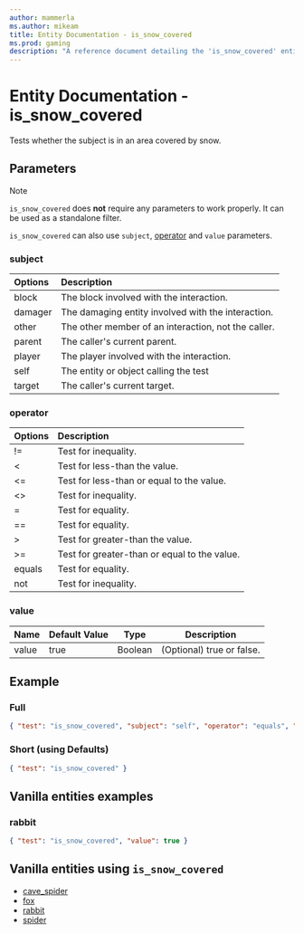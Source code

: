 ```yaml
---
author: mammerla
ms.author: mikeam
title: Entity Documentation - is_snow_covered
ms.prod: gaming
description: "A reference document detailing the 'is_snow_covered' entity filter"
---
```


# Entity Documentation - is_snow_covered

Tests whether the subject is in an area covered by snow.

## Parameters

> [!NOTE]
> `is_snow_covered` does **not** require any parameters to work properly. It can be used as a standalone filter.
>
> `is_snow_covered` can also use `subject`, [operator](../Definitions/NestedTables/operator.md) and `value` parameters.

### subject

| Options| Description |
|:-----------|:-----------|
| block| The block involved with the interaction. |
| damager| The damaging entity involved with the interaction. |
| other| The other member of an interaction, not the caller. |
| parent| The caller's current parent. |
| player| The player involved with the interaction. |
| self| The entity or object calling the test |
| target| The caller's current target. |

### operator

| Options| Description |
|:-----------|:-----------|
| !=| Test for inequality. |
| <| Test for less-than the value. |
| <=| Test for less-than or equal to the value. |
| <>| Test for inequality. |
| =| Test for equality. |
| ==| Test for equality. |
| >| Test for greater-than the value. |
| >=| Test for greater-than or equal to the value. |
| equals| Test for equality. |
| not| Test for inequality. |

### value

|Name |Default Value  |Type  |Description  |
|---------|---------|---------|---------|
|value |true |Boolean |(Optional) true or false. |

## Example

### Full

```json
{ "test": "is_snow_covered", "subject": "self", "operator": "equals", "value": true}
```

### Short (using Defaults)

```json
{ "test": "is_snow_covered" }
```

## Vanilla entities examples

### rabbit

```json
{ "test": "is_snow_covered", "value": true }
```

## Vanilla entities using `is_snow_covered`

- [cave_spider](../../../../Source/VanillaBehaviorPack_Snippets/entities/cave_spider.md)
- [fox](../../../../Source/VanillaBehaviorPack_Snippets/entities/fox.md)
- [rabbit](../../../../Source/VanillaBehaviorPack_Snippets/entities/rabbit.md)
- [spider](../../../../Source/VanillaBehaviorPack_Snippets/entities/spider.md)
